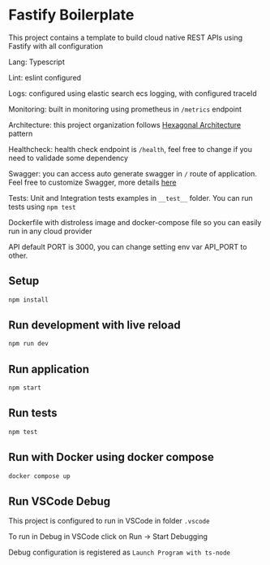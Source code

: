 # Fastify Boilerplate
This project contains a template to build cloud native REST APIs using Fastify with all configuration

Lang: Typescript

Lint: eslint configured

Logs: configured using elastic search ecs logging, with configured traceId

Monitoring: built in monitoring using prometheus in `/metrics` endpoint

Architecture: this project organization follows [Hexagonal Architecture](https://alistair.cockburn.us/hexagonal-architecture/) pattern

Healthcheck: health check endpoint is `/health`, feel free to change if you need to validade some dependency

Swagger: you can access auto generate swagger in `/` route of application. Feel free to customize Swagger, more details [here](https://github.com/fastify/fastify-swagger)

Tests: Unit and Integration tests examples in `__test__` folder. You can run tests using `npm test`

Dockerfile with distroless image and docker-compose file so you can easily run in any cloud provider

API default PORT is 3000, you can change setting env var API_PORT to other.

## Setup
```bash
npm install
```

## Run development with live reload

```bash
npm run dev
```

## Run application

```bash
npm start
```

## Run tests

```bash
npm test
```

## Run with Docker using docker compose

```bash
docker compose up
```

## Run VSCode Debug
This project is configured to run in VSCode in folder `.vscode`

To run in Debug in VSCode click on Run -> Start Debugging

Debug configuration is registered as `Launch Program with ts-node`

